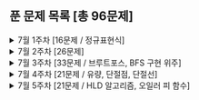 ## 푼 문제 목록 [총 96문제]

<details>
<summary>7월 1주차 [16문제 / 정규표현식]</summary>
<div markdown="1">
  
|번호|티어|제목|
|--|--|--|
|2225|골드5|합분해|
|15683|골드5|감시|
|11758|골드5|CCW|
|1013|골드5|Contact|
|2671|골드5|잠수함식별|
|1025|골드5|제곱수 찾기|
|1068|골드5|트리|
|1092|골드5|배|
|1195|골드5|킥다운|
|3055|골드5|탈출|
|11559|골드5|Puyo Puyo|
|2668|골드5|숫자고르기|
|13023|골드5|ABCDE|
|9084|골드5|동전|
|1584|골드5|게임|
|16964|골드5|DFS 스페셜 저지|

</div>
</details>

<details>
<summary>7월 2주차 [26문제]</summary>
<div markdown="1">
  
|번호|티어|제목|
|--|--|--|
|1022|골드4|소용돌이 예쁘게 출력하기|
|1261|골드4|알고스팟|
|1027|골드4|고층 건물|
|1717|골드4|집합의 표현|
|1339|골드4|단어 수학|
|2580|골드4|스도쿠|
|1520|골드4|내리막 길|
|1707|골드4|이분 그래프|
|2056|골드4|작업|
|4256|골드4|트리|
|15685|골드4|드래곤 커브|
|15684|골드4|사다리 조작|
|2573|골드4|빙산|
|13913|골드4|숨바꼭질 4|
|4485|골드4|녹색 옷 입은 애가 젤다지?|
|1062|골드4|가르침|
|15961|골드4|회전 초밥|
|3584|골드4|가장 가까운 공통 조상|
|16768|골드4|Mooyo Mooyo|
|1685|골드4|숫자놀이|
|1477|골드4|휴게소 세우기|
|17092|골드4|색칠 공부|
|10993|골드4|별 찍기 - 18|
|16120|골드4|PPAP|
|11562|골드4|백양로 브레이크|
|2655|골드4|가장높은탑쌓기|

</div>
</details>


<details>
<summary>7월 3주차 [33문제 / 브루트포스, BFS 구현 위주]</summary>
<div markdown="1">
  
|번호|티어|제목|
|--|--|--|
|14890|골드3|경사로|
|1937|골드3|욕심쟁이 판다|
|13975|골드5|파일 합치기3|
|11066|골드3|파일 합치기|
|2146|골드3|다리 만들기|
|1484|골드4|다이어트|
|12907|골드5|동물원|
|17616|골드3|등수 찾기|
|1679|실버1|숫자놀이|
|1300|골드3|K번째 수|
|1516|골드3|게임 개발|
|2437|골드3|저울|
|16637|골드3|괄호 추가하기|
|16638|골드1|괄호 추가하기2|
|16639|골드1|괄호 추가하기3|
|1613|골드3|역사|
|17822|골드3|원판 돌리기|
|14442|골드3|벽 부수고 이동하기2|
|10800|골드3|컬러볼|
|1377|골드3|버블 소트|
|1507|골드3|궁금한 민호|
|1941|골드3|소문난 칠공주|
|16562|골드3|친구비|
|16988|골드3|Baaaaaaaaaduk2 (Easy)|
|16989|플래4|Baaaaaaaaaduk2 (Hard)|
|3078|골드3|좋은 친구|
|17299|골드3|오등큰수|
|16985|골드3|Maaaaaaaaaze|
|1248|골드3|맞춰봐|
|19542|골드4|전단지 돌리기|
|12744|골드3|팬케이크 쌓기|
|14267|골드4|회사 문화1|
|5529|플래5|저택|

</div>
</details>

<details>
<summary>7월 4주차 [21문제 / 유량, 단절점, 단절선]</summary>
<div markdown="1">
  
|번호|티어|제목|
|--|--|--|
|2931|골드3|가스관|
|14621|골드3|나만 안되는 연애|
|1689|골드3|겹치는 선분|
|9470|골드3|Strahler 순서|
|1670|골드3|정상 회담 2|
|17268|골드3|미팅의 저주|
|12996|골드3|Acka|
|12764|골드3|싸지방에 간 준하|
|2479|골드3|경로 찾기|
|1256|골드3|사전|
|17297|골드3|Messi Gimossi|
|5052|골드4|전화번호 목록|
|10989|실버5|수 정렬하기 3|
|12904|골드5|A와 B|
|9997|골드2|폰트|
|10564|골드2|팔굽혀펴기|
|17432|골드3|정렬|
|14256|골드3|SSR|
|16722|골드3|결! 합!|
|2881|골드3|산책길|
|1655|골드2|가운데를 말해요★|
|1525|골드2|퍼즐|
|2550|골드4|전구|
|1082|골드4|방 번호|
|1103|1103|게임|
|6086|플래4|최대 유량|
|11266|플래5|단절점|
|1140|플래5|단절선|
|1561|골드2|놀이 공원|

</div>
</details>

<details>
<summary>7월 5주차 [21문제 / HLD 알고리즘, 오일러 피 함수]</summary>
<div markdown="1">
  
|번호|티어|제목|
|--|--|--|
|1938|골드2|통나무 옮기기|
|1445|골드2|일요일 아침의 데이트|
|11443|골드2|짝수번째 피보나치 수의 합|
|11442|골드2|홀수번째 피보나치 수의 합|
|17136|골드2|색종이 붙이기|
|13510|플래1|트리와 쿼리 1|
|2038|골드2|골롱 수열|
|15656|실버3|N과 M (7)|
|5347|실버4|LCM|
|16118|골드1|달빛 여우|
|2352|골드2|반도체 설계|
|17472|골드2|다리 만들기2|
|11689|골드1|GCD(n, k) = 1|
|4355|골드1|서로소|

</div>
</details>